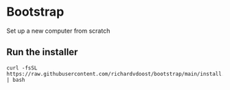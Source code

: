 # Bootstrap
Set up a new computer from scratch

## Run the installer
```
curl -fsSL https://raw.githubusercontent.com/richardvdoost/bootstrap/main/install.sh | bash
```
